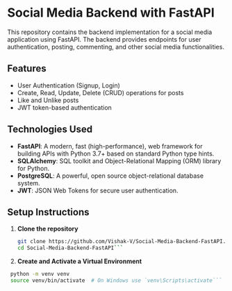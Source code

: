 # Social Media Backend with FastAPI

This repository contains the backend implementation for a social media application using FastAPI. The backend provides endpoints for user authentication, posting, commenting, and other social media functionalities.

## Features

- User Authentication (Signup, Login)
- Create, Read, Update, Delete (CRUD) operations for posts
- Like and Unlike posts
- JWT token-based authentication

## Technologies Used

- **FastAPI**: A modern, fast (high-performance), web framework for building APIs with Python 3.7+ based on standard Python type hints.
- **SQLAlchemy**: SQL toolkit and Object-Relational Mapping (ORM) library for Python.
- **PostgreSQL**: A powerful, open source object-relational database system.
- **JWT**: JSON Web Tokens for secure user authentication.

## Setup Instructions

1. **Clone the repository**

   ```bash
   git clone https://github.com/Vishak-V/Social-Media-Backend-FastAPI.git
   cd Social-Media-Backend-FastAPI```
2. **Create and Activate a Virtual Environment**
  ```bash
   python -m venv venv
   source venv/bin/activate  # On Windows use `venv\Scripts\activate```

